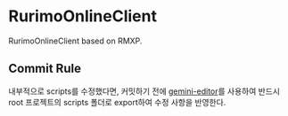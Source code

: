 # RurimoOnlineClient
RurimoOnlineClient based on RMXP.<br>

## Commit Rule
내부적으로 scripts를 수정했다면, 커밋하기 전에 [gemini-editor](https://sourceforge.net/projects/geminieditor/)를 사용하여 반드시 root 프로젝트의 scripts 폴더로 export하여 수정 사항을 반영한다.



